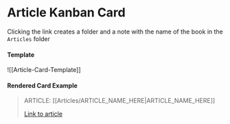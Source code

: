 # Article Kanban Card
Clicking the link creates a folder and a note with the name of the book in the  `Articles` folder

#### Template
![[Article-Card-Template]]

#### Rendered Card Example
> ARTICLE:
> [[Articles/ARTICLE_NAME_HERE|ARTICLE_NAME_HERE]]
>
> [Link to article](LINK_HERE)

